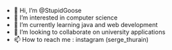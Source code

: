 - 👋 Hi, I’m @StupidGoose
- 👀 I’m interested in computer science
- 🌱 I’m currently learning java and web development
- 💞️ I’m looking to collaborate on university applications
- 📫 How to reach me : instagram (serge_thurain) 

